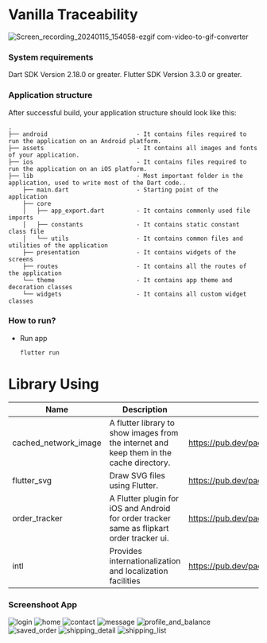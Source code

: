 
# Vanilla Traceability

![Screen_recording_20240115_154058-ezgif com-video-to-gif-converter](https://github.com/primajatnika27/vanilla-traceable/assets/51253537/2a801502-4bef-4140-9906-9ccadd44118f)

### System requirements

Dart SDK Version 2.18.0 or greater.
Flutter SDK Version 3.3.0 or greater.

### Application structure
After successful build, your application structure should look like this:
                    
```
.
├── android                         - It contains files required to run the application on an Android platform.
├── assets                          - It contains all images and fonts of your application.
├── ios                             - It contains files required to run the application on an iOS platform.
├── lib                             - Most important folder in the application, used to write most of the Dart code..
    ├── main.dart                   - Starting point of the application
    ├── core
    │   ├── app_export.dart         - It contains commonly used file imports
    │   ├── constants               - It contains static constant class file
    │   └── utils                   - It contains common files and utilities of the application
    ├── presentation                - It contains widgets of the screens
    ├── routes                      - It contains all the routes of the application
    └── theme                       - It contains app theme and decoration classes
    └── widgets                     - It contains all custom widget classes
```
### How to run?

- Run app
  ```
  flutter run
  ```

# Library Using
| Name                 | Description                                                                                                 | Link                                          |
|----------------------|-------------------------------------------------------------------------------------------------------------|-----------------------------------------------|
| cached_network_image | A flutter library to show images from the internet and keep them in the cache directory.                    | https://pub.dev/packages/cached_network_image |
| flutter_svg          | Draw SVG files using Flutter.                                                                               | https://pub.dev/packages/flutter_svg          |
| order_tracker        | A Flutter plugin for iOS and Android for order tracker same as flipkart order tracker ui.                   | https://pub.dev/packages/order_tracker        |
| intl                 | Provides internationalization and localization facilities                                                   | https://pub.dev/packages/intl                 |

### Screenshoot App
![login](https://github.com/primajatnika27/vanilla-traceable/assets/51253537/ca57c443-770b-43a1-87b4-0c064939ab99)
![home](https://github.com/primajatnika27/vanilla-traceable/assets/51253537/29de2fe0-7151-4925-ae0f-5615447beb12)
![contact](https://github.com/primajatnika27/vanilla-traceable/assets/51253537/32cb0c3a-535b-4d08-b3fb-3d43b99f9706)
![message](https://github.com/primajatnika27/vanilla-traceable/assets/51253537/dc7f7ca1-3b8d-4209-8273-1f7557c98a66)
![profile_and_balance](https://github.com/primajatnika27/vanilla-traceable/assets/51253537/66245f69-5ccb-46fc-8b09-cfc852239e67)
![saved_order](https://github.com/primajatnika27/vanilla-traceable/assets/51253537/d316b02f-6d3e-4ada-9bd8-c670628ac67d)
![shipping_detail](https://github.com/primajatnika27/vanilla-traceable/assets/51253537/7dcd4e78-a3e6-43c6-bb8c-24fc816768cd)
![shipping_list](https://github.com/primajatnika27/vanilla-traceable/assets/51253537/5b84c80b-e6e1-47b4-a8ce-31c79a1a56a3)

